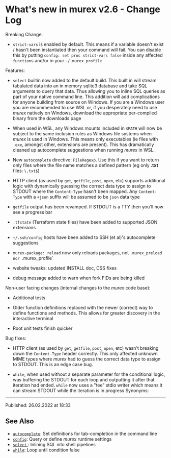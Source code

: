 # What's new in murex v2.6 - Change Log

Breaking Change:

* `strict-vars` is enabled by default. This means if a variable doesn't exist / hasn't been instantiated then your command will fail. You can disable this by putting `config: set proc strict-vars false` inside any affected `function`s and/or in your `~/.murex_profile`

Features:

* `select` builtin now added to the default build. This built in will stream tabulated data into an in memory sqlite3 database and take SQL arguments to query that data. Thus allowing you to inline SQL queries as part of your native command line. This addition will add complications for anyone building from source on Windows. If you are a Windows user you are recommended to use WSL or, if you desperately need to use _murex_ natively on Windows, download the appropriate per-compiled binary from the downloads page

* When used in WSL, any Windows mounts included in `$PATH` will now be subject to the same inclusion rules as Windows file systems when _murex_ is used in Windows. This means only executables (ie files with `.exe`, amongst other, extensions are present). This has dramatically cleaned up autocomplete suggestions when running _murex_ in WSL.

* New `autocomplete` directive: `FileRegexp`. Use this if you want to return only files where the file name matches a defined pattern (eg only **.txt** files: `\.txt$`)

* HTTP client (as used by `get`, `getfile`, `post`, `open`, etc) supports additional logic with dynamically guessing the correct data type to assign to STDOUT where the `Content-Type` hasn't been mapped. Any `Content-Type` with a `+json` suffix will be assumed to be `json` data type

* `getfile` output has been revamped. If STDOUT is a TTY then you'll now see a progress bar

* `.tfstate` (Terraform state files) have been added to supported JSON extensions

* `~/.ssh/config` hosts have been added to SSH (et al)'s autocomplete suggestions

* `murex-package: reload` now only reloads packages, not `.murex_preload nor `.murex_profile`

* website tweaks: updated INSTALL doc, CSS fixes

* debug message added to warn when fork FIDs are being killed

Non-user facing changes (internal changes to the _murex_ code base):

* Additional tests

* Older function definitions replaced with the newer (correct) way to define functions and methods. This allows for greater discovery in the interactive terminal

* Root unit tests finish quicker

Bug fixes:

* HTTP client (as used by `get`, `getfile`, `post`, `open`, etc) wasn't breaking down the `Content-Type` header correctly. This only affected unknown MIME types where _murex_ had to guess the correct data type to assign to STDOUT. This is an edge case bug.

* `while`, when used without a separate parameter for the conditional logic, was buffering the STDOUT for each loop and outputting it after that iteration had ended. `while` now uses a "tee" stdio writer which means it can stream STDOUT while the iteration is in progress  Synonyms:

<hr>

Published: 26.02.2022 at 18:33

## See Also

* [`autocomplete`](../commands/autocomplete.md):
  Set definitions for tab-completion in the command line
* [`config`](../commands/config.md):
  Query or define _murex_ runtime settings
* [`select` ](../optional/select.md):
  Inlining SQL into shell pipelines
* [`while`](../commands/while.md):
  Loop until condition false